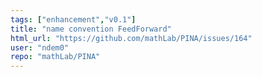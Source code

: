```yaml
---
tags: ["enhancement","v0.1"]
title: "name convention FeedForward"
html_url: "https://github.com/mathLab/PINA/issues/164"
user: "ndem0"
repo: "mathLab/PINA"
---
```


